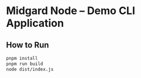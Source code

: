 # Midgard Node – Demo CLI Application

## How to Run

```sh
pnpm install
pnpm run build
node dist/index.js
```
